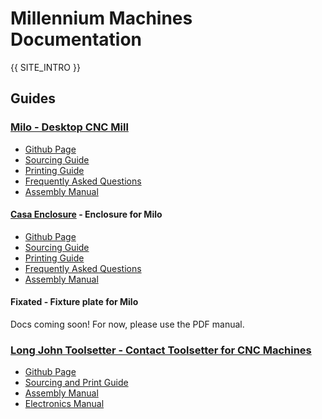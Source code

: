 # Millennium Machines Documentation

{{ SITE_INTRO }}

## Guides

### [Milo - Desktop CNC Mill](./milo/index.md)

- [Github Page](https://github.com/MillenniumMachines/Milo-v1.5)
- [Sourcing Guide](./milo/bom/sourcing_guide.md)
- [Printing Guide](./milo/printing/print_guide.md)
- [Frequently Asked Questions](./milo/faq.md)
- [Assembly Manual](./milo/manual/index.md)

#### [Casa Enclosure](./casa/index.md) - Enclosure for Milo

- [Github Page](https://github.com/MillenniumMachines/Casa-enclosure)
- [Sourcing Guide](./casa/bom/sourcing_guide.md)
- [Printing Guide](./casa/bom/printing_guide.md)
- [Frequently Asked Questions](./casa/faq.md)
- [Assembly Manual](./casa/manual/index.md)

#### Fixated - Fixture plate for Milo

Docs coming soon! For now, please use the PDF manual.

### [Long John Toolsetter - Contact Toolsetter for CNC Machines](./long-john/index.md)

- [Github Page](https://github.com/MillenniumMachines/Long-John-Toolsetter)
- [Sourcing and Print Guide](./long-john/bom/sourcing_and_print_guide.md)
- [Assembly Manual](./long-john/manual/assembly_manual.md)
- [Electronics Manual](./long-john/manual/electronics_manual.md)
